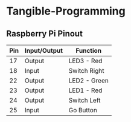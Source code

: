 Tangible-Programming
====================

Raspberry Pi Pinout
-------------------

| Pin | Input/Output | Function     |
| --- | ------------ | ------------ |
| 17  | Output       | LED3 - Red   |
| 18  | Input        | Switch Right |
| 22  | Output       | LED2 - Green |
| 23  | Output       | LED1 - Red   |
| 24  | Output       | Switch Left  |
| 25  | Input        | Go Button    |

